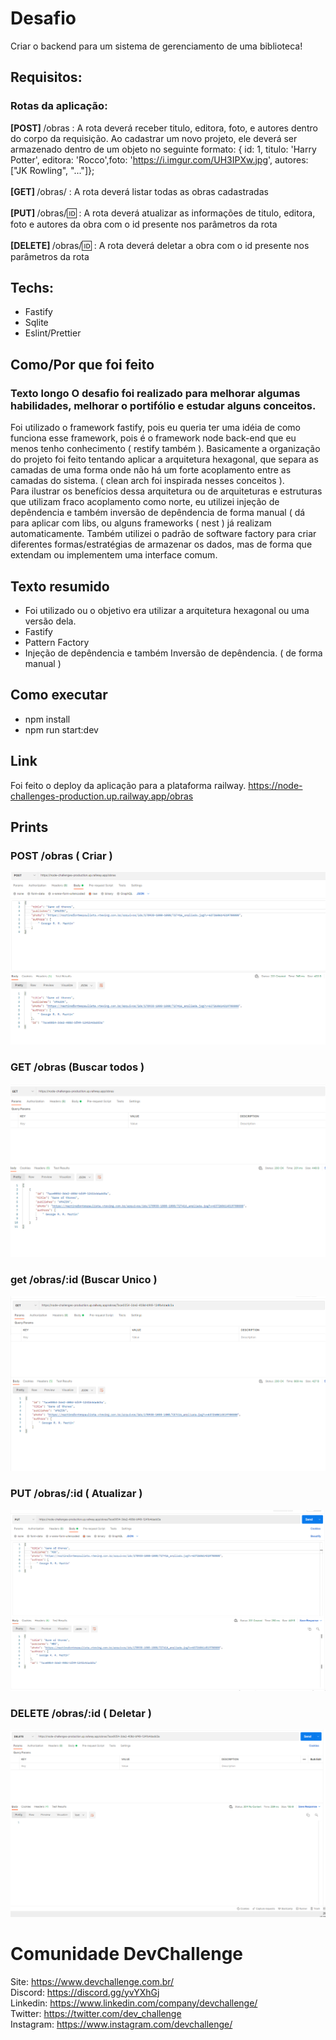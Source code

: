 # Desafio

Criar o backend para um sistema de gerenciamento de uma biblioteca!

## Requisitos:

### Rotas da aplicação:

<b>[POST] </b> /obras : A rota deverá receber titulo, editora, foto, e autores dentro do corpo da requisição. Ao cadastrar um novo projeto, ele deverá ser armazenado dentro de um objeto no seguinte formato: { id: 1, titulo: 'Harry Potter', editora: 'Rocco',foto: 'https://i.imgur.com/UH3IPXw.jpg', autores: ["JK Rowling", "..."]};<br><br>
<b>[GET] </b> /obras/ : A rota deverá listar todas as obras cadastradas<br><br>
<b>[PUT] </b> /obras/:id: : A rota deverá atualizar as informações de titulo, editora, foto e autores da obra com o id presente nos parâmetros da rota<br><br>
<b>[DELETE] </b> /obras/:id: : A rota deverá deletar a obra com o id presente nos parâmetros da rota<br>

## Techs:

- Fastify
- Sqlite
- Eslint/Prettier

## Como/Por que foi feito

### Texto longo O desafio foi realizado para melhorar algumas habilidades, melhorar o portifólio e estudar alguns conceitos.

Foi utilizado o framework fastify, pois eu queria ter uma idéia de como funciona esse framework, pois é o framework node back-end que eu menos tenho conhecimento ( restify também ).
Basicamente a organização do projeto foi feito tentando aplicar a arquitetura hexagonal, que separa as camadas de uma forma onde não há um forte acoplamento entre as camadas do sistema. ( clean arch foi inspirada nesses conceitos ).  
Para ilustrar os benefícios dessa arquitetura ou de arquiteturas e estruturas que utilizam fraco acoplamento como norte, eu utilizei injeção de depêndencia e também inversão de depêndencia de forma manual ( dá para aplicar com libs, ou alguns frameworks ( nest ) já realizam automaticamente.
Também utilizei o padrão de software factory para criar diferentes formas/estratégias de armazenar os dados, mas de forma que extendam ou implementem uma interface comum.

## Texto resumido

- Foi utilizado ou o objetivo era utilizar a arquitetura hexagonal ou uma versão dela.
- Fastify
- Pattern Factory
- Injeção de depêndencia e também Inversão de depêndencia. ( de forma manual )

## Como executar

- npm install
- npm run start:dev

## Link

Foi feito o deploy da aplicação para a plataforma railway. https://node-challenges-production.up.railway.app/obras

## Prints

### POST /obras ( Criar )

![Create](prints/create.png)

### GET /obras (Buscar todos )

![Find](prints/get.PNG)

### get /obras/:id (Buscar Unico )

![FindUnique](prints/getUnique.PNG)

### PUT /obras/:id ( Atualizar )

![Update](prints/atualizar.PNG)

### DELETE /obras/:id ( Deletar )

![Delete](prints/delete.PNG)

# Comunidade DevChallenge

Site: https://www.devchallenge.com.br/ <br>
Discord: https://discord.gg/yvYXhGj <br>
Linkedin: https://www.linkedin.com/company/devchallenge/<br>
Twitter: https://twitter.com/dev_challenge<br>
Instagram: https://www.instagram.com/devchallenge/<br>
